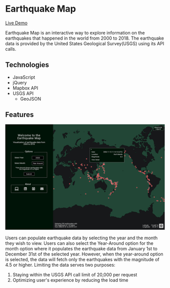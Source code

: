 # Earthquake Map

[Live Demo](https://www.earthquakemap.nyc)

Earthquake Map is an interactive way to explore information on the earthquakes that happened in the world from 2000 to 2018. The earthquake data is provided by the United States Geological Survey(USGS) using its API calls.

## Technologies

+ JavaScript
+ jQuery
+ Mapbox API
+ USGS API
  + GeoJSON

## Features

[LandingPage]: https://github.com/hcheon549/EarthquakeMap/blob/master/img/EarthquakeMapLanding.png "LandingPage"
![LandingPageImage][LandingPage]

Users can populate earthquake data by selecting the year and the month they wish to view. Users can also select the Year-Around option for the month option where it populates the earthquake data from January 1st to December 31st of the selected year. However, when the year-around option is selected, the data will fetch only the earthquakes with the magnitude of 4.5 or higher. Limiting the data serves two purposes:
1. Staying within the USGS API call limit of 20,000 per request
2. Optimizing user's experience by reducing the load time